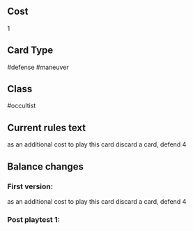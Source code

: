 ## Cost
1
## Card Type
#defense #maneuver 
## Class
#occultist 
## Current rules text
as an additional cost to play this card discard a card, defend 4
## Balance changes
### First version:
as an additional cost to play this card discard a card, defend 4
### Post playtest 1:
